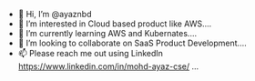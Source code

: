 - 👋 Hi, I’m @ayaznbd
- 👀 I’m interested in Cloud based product like AWS....
- 🌱 I’m currently learning AWS and Kubernates....
- 💞️ I’m looking to collaborate on SaaS Product Development....
- 📫 Please reach me out using LinkedIn https://www.linkedin.com/in/mohd-ayaz-cse/ ...

<!---
ayaznbd/ayaznbd is a ✨ special ✨ repository because its `README.md` (this file) appears on your GitHub profile.
You can click the Preview link to take a look at your changes.
--->
